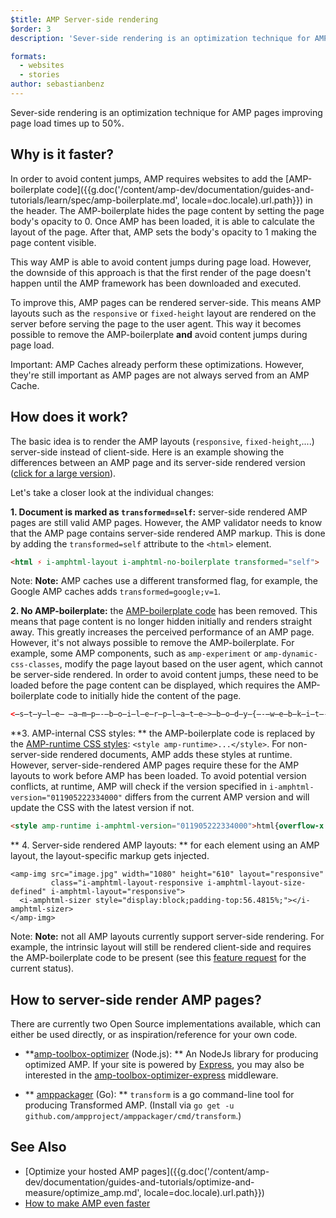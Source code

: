 ```yaml
---
$title: AMP Server-side rendering
$order: 3
description: 'Sever-side rendering is an optimization technique for AMP pages improving page load times by up to 50%.'

formats:
  - websites
  - stories
author: sebastianbenz
---
```

Sever-side rendering is an optimization technique for AMP pages improving page load times up to 50%.

## Why is it faster?

In order to avoid content jumps, AMP requires websites to add the [AMP-boilerplate code]({{g.doc('/content/amp-dev/documentation/guides-and-tutorials/learn/spec/amp-boilerplate.md', locale=doc.locale).url.path}}) in the header.  The AMP-boilerplate hides the page content by setting the page body's opacity to 0.  Once AMP has been loaded, it is able to calculate the layout of the page. After that, AMP sets the body's opacity to 1 making the page content visible.

This way AMP is able to avoid content jumps during page load.  However, the downside of this approach is that the first render of the page doesn't happen until the AMP framework has been downloaded and executed.

To improve this, AMP pages can be rendered server-side. This means AMP layouts such as the `responsive` or `fixed-height` layout are rendered on the server before serving the page to the user agent. This way it becomes possible to remove the AMP-boilerplate **and** avoid content jumps during page load.

Important: AMP Caches already perform these optimizations. However, they're still important as AMP pages are not always served from an AMP Cache.

## How does it work?

The basic idea is to render the AMP layouts (`responsive`, `fixed-height`,....) server-side instead of client-side. Here is an example showing the differences between an AMP page and its server-side rendered version ([click for a large version](/static/img/docs/guides/optimized-amp-diff.png)).

<a href="/static/img/docs/guides/optimized-amp-diff.png"><amp-img lightbox layout="responsive" width="2560" height="773" src="/static/img/docs/guides/optimized-amp-diff.png"></amp-img></a>

Let's take a closer look at the individual changes:

&#8291;**1. Document is marked as `transformed=self`:** server-side rendered AMP pages are still valid AMP pages. However, the AMP validator needs to know that the AMP page contains server-side rendered AMP markup. This is done by adding the `transformed=self` attribute to the `<html>` element.

```html
<html ⚡ i-amphtml-layout i-amphtml-no-boilerplate transformed="self">
```

Note: **Note:** AMP caches use a different transformed flag, for example, the Google AMP caches adds `transformed=google;v=1`.

&#8291;**2. No AMP-boilerplate:** the [AMP-boilerplate code](https://amp.dev/documentation/guides-and-tutorials/learn/spec/amp-boilerplate) has been removed. This means that page content is no longer hidden initially and renders straight away. This greatly increases the perceived performance of an AMP page. However, it's not always possible to remove the AMP-boilerplate. For example, some AMP components, such as `amp-experiment` or `amp-dynamic-css-classes`, modify the page layout based on the user agent, which cannot be server-side rendered. In order to avoid content jumps, these need to be loaded before the page content can be displayed, which requires the AMP-boilerplate code to initially hide the content of the page.

```html
<̶s̶t̶y̶l̶e̶ ̶a̶m̶p̶-̶b̶o̶i̶l̶e̶r̶p̶l̶a̶t̶e̶>̶b̶o̶d̶y̶{̶-̶w̶e̶b̶k̶i̶t̶-̶a̶n̶i̶m̶a̶t̶i̶o̶n̶:̶-̶a̶m̶p̶-̶s̶t̶a̶r̶t̶ ̶8̶s̶ ̶s̶t̶e̶p̶s̶(̶1̶,̶e̶n̶d̶)̶ ̶0̶s̶ ̶1̶ ̶n̶o̶r̶m̶a̶l̶ ̶b̶o̶t̶h̶;̶-̶m̶o̶z̶-̶a̶n̶i̶m̶a̶t̶i̶o̶n̶:̶-̶a̶m̶p̶-̶s̶t̶a̶r̶t̶ ̶8̶s̶ ̶s̶t̶e̶p̶s̶(̶1̶,̶e̶n̶d̶)̶ ̶0̶s̶ ̶1̶ ̶n̶o̶r̶m̶a̶l̶ ̶b̶o̶t̶h̶;̶-̶m̶s̶-̶a̶n̶i̶m̶a̶t̶i̶o̶n̶:̶-̶a̶m̶p̶-̶s̶t̶a̶r̶t̶ ̶8̶s̶ ̶s̶t̶e̶p̶s̶(̶1̶,̶e̶n̶d̶)̶ ̶0̶s̶ ̶1̶ ̶n̶o̶r̶m̶a̶l̶ ̶b̶o̶t̶h̶;̶a̶n̶i̶m̶a̶t̶i̶o̶n̶:̶-̶a̶m̶p̶-̶s̶t̶a̶r̶t̶ ̶8̶s̶ ̶s̶t̶e̶p̶s̶(̶1̶,̶e̶n̶d̶)̶ ̶0̶s̶ ̶1̶ ̶n̶o̶r̶m̶a̶l̶ ̶b̶o̶t̶h̶}̶@̶-̶w̶e̶b̶k̶i̶t̶-̶k̶e̶y̶f̶r̶a̶m̶e̶s̶ ̶-̶a̶m̶p̶-̶s̶t̶a̶r̶t̶{̶f̶r̶o̶m̶{̶v̶i̶s̶i̶b̶i̶l̶i̶t̶y̶:̶h̶i̶d̶d̶e̶n̶}̶t̶o̶{̶v̶i̶s̶i̶b̶i̶l̶i̶t̶y̶:̶v̶i̶s̶i̶b̶l̶e̶}̶}̶@̶-̶m̶o̶z̶-̶k̶e̶y̶f̶r̶a̶m̶e̶s̶ ̶-̶a̶m̶p̶-̶s̶t̶a̶r̶t̶{̶f̶r̶o̶m̶{̶v̶i̶s̶i̶b̶i̶l̶i̶t̶y̶:̶h̶i̶d̶d̶e̶n̶}̶t̶o̶{̶v̶i̶s̶i̶b̶i̶l̶i̶t̶y̶:̶v̶i̶s̶i̶b̶l̶e̶}̶}̶@̶-̶m̶s̶-̶k̶e̶y̶f̶r̶a̶m̶e̶s̶ ̶-̶a̶m̶p̶-̶s̶t̶a̶r̶t̶{̶f̶r̶o̶m̶{̶v̶i̶s̶i̶b̶i̶l̶i̶t̶y̶:̶h̶i̶d̶d̶e̶n̶}̶t̶o̶{̶v̶i̶s̶i̶b̶i̶l̶i̶t̶y̶:̶v̶i̶s̶i̶b̶l̶e̶}̶}̶@̶-̶o̶-̶k̶e̶y̶f̶r̶a̶m̶e̶s̶ ̶-̶a̶m̶p̶-̶s̶t̶a̶r̶t̶{̶f̶r̶o̶m̶{̶v̶i̶s̶i̶b̶i̶l̶i̶t̶y̶:̶h̶i̶d̶d̶e̶n̶}̶t̶o̶{̶v̶i̶s̶i̶b̶i̶l̶i̶t̶y̶:̶v̶i̶s̶i̶b̶l̶e̶}̶}̶@̶k̶e̶y̶f̶r̶a̶m̶e̶s̶ ̶-̶a̶m̶p̶-̶s̶t̶a̶r̶t̶{̶f̶r̶o̶m̶{̶v̶i̶s̶i̶b̶i̶l̶i̶t̶y̶:̶h̶i̶d̶d̶e̶n̶}̶t̶o̶{̶v̶i̶s̶i̶b̶i̶l̶i̶t̶y̶:̶v̶i̶s̶i̶b̶l̶e̶}̶}̶<̶/̶s̶t̶y̶l̶e̶>̶<̶n̶o̶s̶c̶r̶i̶p̶t̶>̶<̶s̶t̶y̶l̶e̶ ̶a̶m̶p̶-̶b̶o̶i̶l̶e̶r̶p̶l̶a̶t̶e̶>̶b̶o̶d̶y̶{̶-̶w̶e̶b̶k̶i̶t̶-̶a̶n̶i̶m̶a̶t̶i̶o̶n̶:̶n̶o̶n̶e̶;̶-̶m̶o̶z̶-̶a̶n̶i̶m̶a̶t̶i̶o̶n̶:̶n̶o̶n̶e̶;̶-̶m̶s̶-̶a̶n̶i̶m̶a̶t̶i̶o̶n̶:̶n̶o̶n̶e̶;̶a̶n̶i̶m̶a̶t̶i̶o̶n̶:̶n̶o̶n̶e̶}̶<̶/̶s̶t̶y̶l̶e̶>̶<̶/̶n̶o̶s̶c̶r̶i̶p̶t̶>̶
```


&#8291;**3. AMP-internal CSS styles: ** the AMP-boilerplate code is replaced by the [AMP-runtime CSS styles](https://cdn.ampproject.org/v0.css): `<style amp-runtime>...</style>`. For non-server-side rendered documents, AMP adds these styles at runtime. However, server-side-rendered AMP pages require these for the AMP layouts to work before AMP has been loaded. To avoid potential version conflicts, at runtime, AMP will check if the version specified in `i-amphtml-version="011905222334000"` differs from the current AMP version and will update the CSS with the latest version if not.

```html
<style amp-runtime i-amphtml-version="011905222334000">html{overflow-x:hidden!important}html.i-amphtml-...</style>
```

&#8291;** 4. Server-side rendered AMP layouts: ** for each element using an AMP layout, the layout-specific markup gets injected.

```
<amp-img src="image.jpg" width="1080" height="610" layout="responsive"
         class="i-amphtml-layout-responsive i-amphtml-layout-size-defined" i-amphtml-layout="responsive">
  <i-amphtml-sizer style="display:block;padding-top:56.4815%;"></i-amphtml-sizer>
</amp-img>
```

Note: **Note:** not all AMP layouts currently support server-side rendering. For example, the intrinsic layout will still be rendered client-side and requires the AMP-boilerplate code to be present (see this [feature request](https://github.com/ampproject/amphtml/issues/17686) for the current status).

## How to server-side render AMP pages?

There are currently two Open Source implementations available, which can either be used directly, or as inspiration/reference for your own code.

- **[amp-toolbox-optimizer](https://www.npmjs.com/package/amp-toolbox-optimizer) (Node.js): ** An NodeJs library for producing optimized AMP. If your site is powered by [Express](https://expressjs.com/), you may also be interested in the [amp-toolbox-optimizer-express](https://www.npmjs.com/package/amp-toolbox-optimizer-express) middleware.

- ** [amppackager](https://github.com/ampproject/amppackager/tree/releases/transformer/) (Go): ** `transform` is a go command-line tool for producing Transformed AMP. (Install via `go get -u github.com/ampproject/amppackager/cmd/transform`.)

## See Also

*   [Optimize your hosted AMP pages]({{g.doc('/content/amp-dev/documentation/guides-and-tutorials/optimize-and-measure/optimize_amp.md', locale=doc.locale).url.path}})
*   [How to make AMP even faster](https://blog.amp.dev/2018/10/08/how-to-make-amp-even-faster/)
